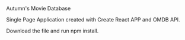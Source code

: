 Autumn's Movie Database

Single Page Application created with Create React APP and OMDB API.

Download the file and run npm install. 
